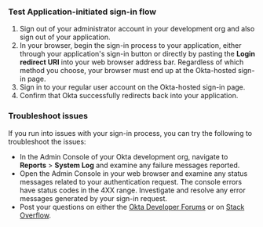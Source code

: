 ### Test Application-initiated sign-in flow

1. Sign out of your administrator account in your development org and also sign out of your application.
1. In your browser, begin the sign-in process to your application, either through your application's sign-in button or directly by pasting the **Login redirect URI** into your web browser address bar. Regardless of which method you choose, your browser must end up at the Okta-hosted sign-in page.
1. Sign in to your regular user account on the Okta-hosted sign-in page.
1. Confirm that Okta successfully redirects back into your application.

### Troubleshoot issues

If you run into issues with your sign-in process, you can try the following to troubleshoot the issues:

* In the Admin Console of your Okta development org, navigate to **Reports** > **System Log** and examine any failure messages reported.
* Open the Admin Console in your web browser and examine any status messages related to your authentication request. The console errors have status codes in the 4XX range. Investigate and resolve any error messages generated by your sign-in request.
* Post your questions on either the [Okta Developer Forums](https://devforum.okta.com/search?q=oidc) or on [Stack Overflow](https://stackoverflow.com/search?q=oidc+okta).
